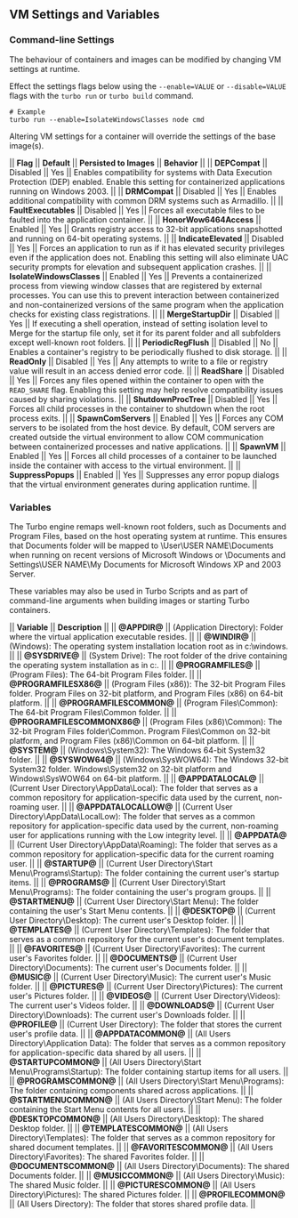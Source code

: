 ## VM Settings and Variables

### Command-line Settings

The behaviour of containers and images can be modified by changing VM settings at runtime.

Effect the settings flags below using the `--enable=VALUE` or `--disable=VALUE` flags with the `turbo run` or `turbo build` command.

    # Example
    turbo run --enable=IsolateWindowsClasses node cmd

Altering VM settings for a container will override the settings of the base image(s).

|| **Flag** || **Default** || **Persisted to Images** || **Behavior** ||
|| **DEPCompat** || Disabled || Yes || Enables compatibility for systems with Data Execution Protection (DEP) enabled. Enable this setting for containerized applications running on Windows 2003. ||
|| **DRMCompat** || Disabled || Yes || Enables additional compatibility with common DRM systems such as Armadillo. ||
|| **FaultExecutables** || Disabled || Yes || Forces all executable files to be faulted into the application container. ||
|| **HonorWow6464Access** || Enabled || Yes || Grants registry access to 32-bit applications snapshotted and running on 64-bit operating systems. ||
|| **IndicateElevated** || Disabled || Yes || Forces an application to run as if it has elevated security privileges even if the application does not. Enabling this setting will also eliminate UAC security prompts for elevation and subsequent application crashes. ||
|| **IsolateWindowsClasses** || Enabled || Yes || Prevents a containerized process from viewing window classes that are registered by external processes. You can use this to prevent interaction between containerized and non-containerized versions of the same program when the application checks for existing class registrations. ||
|| **MergeStartupDir** || Disabled || Yes || If executing a shell operation, instead of setting isolation level to Merge for the startup file only, set it for its parent folder and all subfolders except well-known root folders. ||
|| **PeriodicRegFlush** || Disabled || No || Enables a container's registry to be periodically flushed to disk storage. ||
|| **ReadOnly** || Disabled || Yes || Any attempts to write to a file or registry value will result in an access denied error code. ||
|| **ReadShare** || Disabled || Yes || Forces any files opened within the container to open with the `READ_SHARE` flag. Enabling this setting may help resolve compatibility issues caused by sharing violations. ||
|| **ShutdownProcTree** || Disabled || Yes || Forces all child processes in the container to shutdown when the root process exits. ||
|| **SpawnComServers** || Enabled || Yes || Forces any COM servers to be isolated from the host device. By default, COM servers are created outside the virtual environment to allow COM communication between containerized processes and native applications. ||
|| **SpawnVM** || Enabled || Yes || Forces all child processes of a container to be launched inside the container with access to the virtual environment. ||
|| **SuppressPopups** || Enabled || Yes || Suppresses any error popup dialogs that the virtual environment generates during application runtime. ||

### Variables

The Turbo engine remaps well-known root folders, such as Documents and Program Files, based on the host operating system at runtime. This ensures that Documents folder will be mapped to \User\USER NAME\Documents when running on recent versions of Microsoft Windows or \Documents and Settings\USER NAME\My Documents for Microsoft Windows XP and 2003 Server.

These variables may also be used in Turbo Scripts and as part of command-line arguments when building images or starting Turbo containers.

|| **Variable** || **Description** ||
|| **@APPDIR@** ||  (Application Directory): Folder where the virtual application executable resides. ||
|| **@WINDIR@** ||  (Windows): The operating system installation location root as in c:\windows. ||
|| **@SYSDRIVE@** ||  (System Drive): The root folder of the drive containing the operating system installation as in c:\. ||
|| **@PROGRAMFILES@** ||  (Program Files): The 64-bit Program Files folder. ||
|| **@PROGRAMFILESX86@** ||  (Program Files (x86)): The 32-bit Program Files folder. Program Files on 32-bit platform, and Program Files (x86) on 64-bit platform. ||
|| **@PROGRAMFILESCOMMON@** ||  (Program Files\Common): The 64-bit Program Files\Common folder. ||
|| **@PROGRAMFILESCOMMONX86@** ||  (Program Files (x86)\Common): The 32-bit Program Files folder\Common. Program Files\Common on 32-bit platform, and Program Files (x86)\Common on 64-bit platform. ||
|| **@SYSTEM@** ||  (Windows\System32): The Windows 64-bit System32 folder. ||
|| **@SYSWOW64@** ||  (Windows\SysWOW64): The Windows 32-bit System32 folder. Windows\System32 on 32-bit platform and Windows\SysWOW64 on 64-bit platform. ||
|| **@APPDATALOCAL@** ||  (Current User Directory\AppData\Local): The folder that serves as a common repository for application-specific data used by the current, non-roaming user. ||
|| **@APPDATALOCALLOW@** ||  (Current User Directory\AppData\LocalLow): The folder that serves as a common repository for application-specific data used by the current, non-roaming user for applications running with the Low integrity level. ||
|| **@APPDATA@** ||  (Current User Directory\AppData\Roaming): The folder that serves as a common repository for application-specific data for the current roaming user. ||
|| **@STARTUP@** ||  (Current User Directory\Start Menu\Programs\Startup): The folder containing the current user's startup items. ||
|| **@PROGRAMS@** ||  (Current User Directory\Start Menu\Programs): The folder containing the user's program groups. ||
|| **@STARTMENU@** ||  (Current User Directory\Start Menu): The folder containing the user's Start Menu contents. ||
|| **@DESKTOP@** ||  (Current User Directory\Desktop): The current user's Desktop folder. ||
|| **@TEMPLATES@** ||  (Current User Directory\Templates): The folder that serves as a common repository for the current user's document templates. ||
|| **@FAVORITES@** ||  (Current User Directory\Favorites): The current user's Favorites folder. ||
|| **@DOCUMENTS@** ||  (Current User Directory\Documents): The current user's Documents folder. ||
|| **@MUSIC@** ||  (Current User Directory\Music): The current user's Music folder. ||
|| **@PICTURES@** ||  (Current User Directory\Pictures): The current user's Pictures folder. ||
|| **@VIDEOS@** ||  (Current User Directory\Videos): The current user's Videos folder. ||
|| **@DOWNLOADS@** ||  (Current User Directory\Downloads): The current user's Downloads folder. ||
|| **@PROFILE@** ||  (Current User Directory): The folder that stores the current user's profile data. ||
|| **@APPDATACOMMON@** ||  (All Users Directory\Application Data): The folder that serves as a common repository for application-specific data shared by all users. ||
|| **@STARTUPCOMMON@** ||  (All Users Directory\Start Menu\Programs\Startup): The folder containing startup items for all users. ||
|| **@PROGRAMSCOMMON@** ||  (All Users Directory\Start Menu\Programs): The folder containing components shared across applications. ||
|| **@STARTMENUCOMMON@** ||  (All Users Directory\Start Menu): The folder containing the Start Menu contents for all users. ||
|| **@DESKTOPCOMMON@** ||  (All Users Directory\Desktop): The shared Desktop folder. ||
|| **@TEMPLATESCOMMON@** ||  (All Users Directory\Templates): The folder that serves as a common repository for shared document templates. ||
|| **@FAVORITESCOMMON@** ||  (All Users Directory\Favorites): The shared Favorites folder. ||
|| **@DOCUMENTSCOMMON@** ||  (All Users Directory\Documents): The shared Documents folder. ||
|| **@MUSICCOMMON@** ||  (All Users Directory\Music): The shared Music folder. ||
|| **@PICTURESCOMMON@** ||  (All Users Directory\Pictures): The shared Pictures folder. ||
|| **@PROFILECOMMON@** ||  (All Users Directory): The folder that stores shared profile data. ||